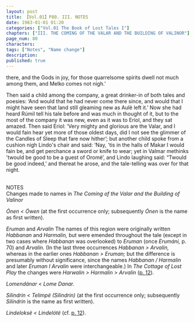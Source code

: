 ```yaml
---
layout: post
title: 【Vol.01】P80. III. NOTES
date: 1983-01-01 01:20
categories: ["Vol.01 The Book of Lost Tales I"]
chapters: ["III. THE COMING OF THE VALAR AND THE BUILDING OF VALINOR"]
page_num: 80
characters: 
tags: ["Notes", "Name change"]
description: 
published: true
---
```


<p style="text-indent: 0;">
there, and the Gods in joy, for those quarrelsome spirits dwell not much among them, and Melko comes not nigh.’
</p>

Then said a child among the company, a great drinker-in of both tales and poesies: ‘And would that he had never come there since, and would that I might have seen that land still gleaming new as Aulë left it.’ Now she had heard Rúmil tell his tale before and was much in thought of it, but to the most of the company it was new, even as it was to Eriol, and they sat amazed. Then said Eriol: ‘Very mighty and glorious are the Valar, and I would fain hear yet more of those oldest days, did I not see the glimmer of the Candles of Sleep that fare now hither’; but another child spoke from a cushion nigh Lindo's chair and said: ‘Nay, 'tis in the halls of Makar I would fain be, and get perchance a sword or knife to wear; yet in Valmar methinks 'twould be good to be a guest of Oromë’, and Lindo laughing said: “Twould be good indeed,’ and thereat he arose, and the tale-telling was over for that night.

<BR>
NOTES

<BR>
Changes made to names in <I>The Coming of the Valar and the Building of Valinor</I>

<I>Ónen   < Ówen</I> (at the first occurrence only; subsequently <I>Ónen</I> is the name as first written).

<I>Eruman</I> and <I>Arvalin</I> The names of this region were originally written <I>Habbanan</I> and <I>Harmalin,</I> but were emended throughout the tale (except in two cases where <I>Habbanan</I> was overlooked) to <I>Eruman</I> (once <I>Erumáni,</I> p. 70) and <I>Arvalin.</I> (In the last three occurrences <I>Habbanan > Arvalin,</I> whereas in the earlier ones <I>Habbanan > Eruman;</I> but the difference is presumably without significance, since the names <I>Habbanan / Harmalin</I> and later <I>Eruman I Arvalin</I> were interchangeable.) In <I>The Cottage of Lost Play</I> the changes were <I>Harwalin > Harmalin > Arvalin</I> ([p. 12]({{site.baseurl}}/vol01-p12)).

<I>Lomendánar  </I> < <I>Lome Danar.</I>

<I>Silindrin    < Telimpë (Silindrin)</I> (at the first occurrence only; subsequently <I>Silindrin</I> is the name as first written).

<I>Lindeloksë   < Lindelótë</I> (cf. [p. 12]({{site.baseurl}}/vol01-p12)).

